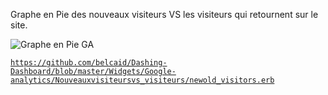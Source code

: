 Graphe en Pie des nouveaux visiteurs VS les visiteurs qui retournent sur le site. 

![Graphe en Pie GA](http://belcaid.me/dev/new_old_visotors.png "Graphe en Pie GA")

<code>https://github.com/belcaid/Dashing-Dashboard/blob/master/Widgets/Google-analytics/Nouveauxvisiteursvs_visiteurs/newold_visitors.erb</code>
